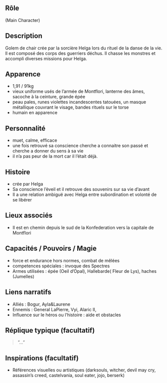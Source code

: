 ## Rôle
(Main Character)

## Description
Golem de chair crée par la sorcière Helga lors du rituel de la danse de la vie. Il est composé des corps des guerriers déchus. Il chasse les monstres et accompli diverses missions pour Helga. 

## Apparence
- 1,91 / 91kg
- vieux uniforme usés de l’armée de Montflori, lanterne des âmes, sacoche à la ceinture, grande épée 
- peau pales, runes violettes incandescentes tatouées, un masque métallique couvrant le visage, bandes rituels sur le torse
- humain en apparence 

## Personnalité
- muet, calme, efficace
- une fois retrouvé sa conscience cherche a connaitre son passé et cherche a donner du sens à sa vie 
- il n’a pas peur de la mort car il l’était déjà.

## Histoire
- crée par Helga
- Sa conscience l’éveil et il retrouve des souvenirs sur sa vie d’avant 
- Il a une relation ambiguë avec Helga entre subordination et volonté de se libérer 

## Lieux associés
- Il est en chemin depuis le sud de la Konfederation vers la capitale de Montflori

## Capacités / Pouvoirs / Magie
- force et endurance hors normes, combat de mêlées
- competences spéciales : invoque des Spectres
- Armes utilisées : épée (Oeil d’Opal), Hallebarde( Fleur de Lys), haches (Jumelles)

## Liens narratifs
- Alliés : Bogur, Ayla&Laurene
- Ennemis : General LaPierre, Vyi, Alaric II, 
- Influence sur le héros ou l’histoire : aide et obstacles

## Réplique typique (facultatif)
> *"…"*

## Inspirations (facultatif)
- Références visuelles ou artistiques (darksouls, witcher, devil may cry, assassin’s creed, castelvania, soul eater, jojo, berserk)
